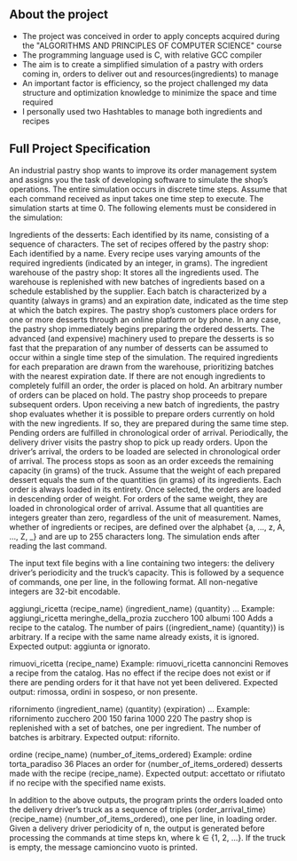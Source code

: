 
## About the project

- The project was conceived in order to apply concepts acquired during the "ALGORITHMS AND PRINCIPLES OF COMPUTER SCIENCE" course
- The programming language used is C, with relative GCC compiler
- The aim is to create a simplified simulation of a pastry with orders coming in, orders to deliver out and resources(ingredients) to manage
- An important factor is efficiency, so the project challenged my data structure and optimization knowledge to minimize the space and time required
- I personally used two Hashtables to manage both ingredients and recipes
  
## Full Project Specification

An industrial pastry shop wants to improve its order management system and assigns you the task of developing software to simulate the shop’s operations. The entire simulation occurs in discrete time steps. Assume that each command received as input takes one time step to execute. The simulation starts at time 0. The following elements must be considered in the simulation:

Ingredients of the desserts: Each identified by its name, consisting of a sequence of characters.
The set of recipes offered by the pastry shop: Each identified by a name. Every recipe uses varying amounts of the required ingredients (indicated by an integer, in grams).
The ingredient warehouse of the pastry shop: It stores all the ingredients used. The warehouse is replenished with new batches of ingredients based on a schedule established by the supplier. Each batch is characterized by a quantity (always in grams) and an expiration date, indicated as the time step at which the batch expires.
The pastry shop’s customers place orders for one or more desserts through an online platform or by phone. In any case, the pastry shop immediately begins preparing the ordered desserts. The advanced (and expensive) machinery used to prepare the desserts is so fast that the preparation of any number of desserts can be assumed to occur within a single time step of the simulation. The required ingredients for each preparation are drawn from the warehouse, prioritizing batches with the nearest expiration date. If there are not enough ingredients to completely fulfill an order, the order is placed on hold. An arbitrary number of orders can be placed on hold. The pastry shop proceeds to prepare subsequent orders. Upon receiving a new batch of ingredients, the pastry shop evaluates whether it is possible to prepare orders currently on hold with the new ingredients. If so, they are prepared during the same time step. Pending orders are fulfilled in chronological order of arrival.
Periodically, the delivery driver visits the pastry shop to pick up ready orders. Upon the driver’s arrival, the orders to be loaded are selected in chronological order of arrival. The process stops as soon as an order exceeds the remaining capacity (in grams) of the truck. Assume that the weight of each prepared dessert equals the sum of the quantities (in grams) of its ingredients. Each order is always loaded in its entirety. Once selected, the orders are loaded in descending order of weight. For orders of the same weight, they are loaded in chronological order of arrival.
Assume that all quantities are integers greater than zero, regardless of the unit of measurement. Names, whether of ingredients or recipes, are defined over the alphabet {a, ..., z, A, ..., Z, _} and are up to 255 characters long. The simulation ends after reading the last command.

The input text file begins with a line containing two integers: the delivery driver’s periodicity and the truck’s capacity. This is followed by a sequence of commands, one per line, in the following format. All non-negative integers are 32-bit encodable.

aggiungi_ricetta ⟨recipe_name⟩ ⟨ingredient_name⟩ ⟨quantity⟩ ...
Example: aggiungi_ricetta meringhe_della_prozia zucchero 100 albumi 100
Adds a recipe to the catalog. The number of pairs (⟨ingredient_name⟩ ⟨quantity⟩) is arbitrary. If a recipe with the same name already exists, it is ignored.
Expected output: aggiunta or ignorato.

rimuovi_ricetta ⟨recipe_name⟩
Example: rimuovi_ricetta cannoncini
Removes a recipe from the catalog. Has no effect if the recipe does not exist or if there are pending orders for it that have not yet been delivered.
Expected output: rimossa, ordini in sospeso, or non presente.

rifornimento ⟨ingredient_name⟩ ⟨quantity⟩ ⟨expiration⟩ ...
Example: rifornimento zucchero 200 150 farina 1000 220
The pastry shop is replenished with a set of batches, one per ingredient. The number of batches is arbitrary.
Expected output: rifornito.

ordine ⟨recipe_name⟩ ⟨number_of_items_ordered⟩
Example: ordine torta_paradiso 36
Places an order for ⟨number_of_items_ordered⟩ desserts made with the recipe ⟨recipe_name⟩.
Expected output: accettato or rifiutato if no recipe with the specified name exists.

In addition to the above outputs, the program prints the orders loaded onto the delivery driver’s truck as a sequence of triples ⟨order_arrival_time⟩ ⟨recipe_name⟩ ⟨number_of_items_ordered⟩, one per line, in loading order. Given a delivery driver periodicity of n, the output is generated before processing the commands at time steps kn, where k ∈ {1, 2, ...}. If the truck is empty, the message camioncino vuoto is printed.
